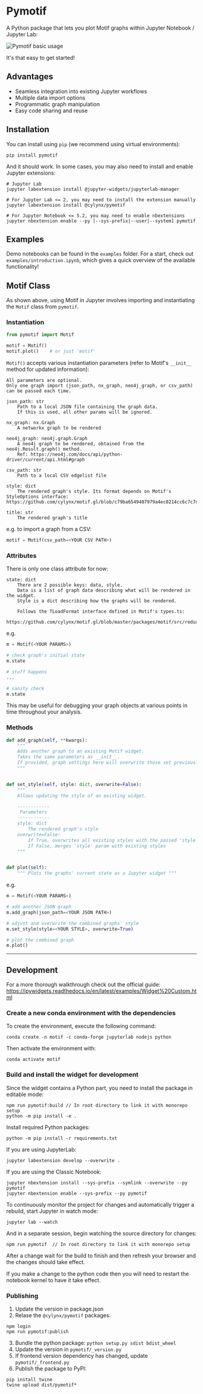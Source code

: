 # Pymotif

A Python package that lets you plot Motif graphs within Jupyter Notebook / Jupyter Lab:

![Pymotif basic usage](img/pymotif-basic.png)

It's that easy to get started!

## Advantages

- Seamless integration into existing Jupyter workflows
- Multiple data import options
- Programmatic graph manipulation
- Easy code sharing and reuse

## Installation

You can install using `pip` (we recommend using virtual environments):

```
pip install pymotif
```

And it should work. In some cases, you may also need to install and enable Jupyter extensions:

```
# Jupyter Lab
jupyter labextension install @jupyter-widgets/jupyterlab-manager

# For Jupyter Lab <= 2, you may need to install the extension manually
jupyter labextension install @cylynx/pymotif

# For Jupyter Notebook <= 5.2, you may need to enable nbextensions
jupyter nbextension enable --py [--sys-prefix|--user|--system] pymotif
```

## Examples

Demo notebooks can be found in the `examples` folder. For a start, check out `examples/introduction.ipynb`, which gives a quick overview of the available functionality!

## Motif Class

As shown above, using Motif in Jupyter involves importing and instantiating the `Motif` class from `pymotif`.

### Instantiation

```python
from pymotif import Motif

motif = Motif()
motif.plot()    # or just 'motif'
```

`Motif()` accepts various instantiation parameters (refer to Motif's `__init__` method for updated information):

```
All parameters are optional.
Only one graph import (json_path, nx_graph, neo4j_graph, or csv_path) can be passed each time.

json_path: str
    Path to a local JSON file containing the graph data.
    If this is used, all other params will be ignored.

nx_graph: nx.Graph
    A networkx graph to be rendered

neo4j_graph: neo4j.graph.Graph
    A neo4j graph to be rendered, obtained from the neo4j.Result.graph() method.
    Ref: https://neo4j.com/docs/api/python-driver/current/api.html#graph

csv_path: str
    Path to a local CSV edgelist file

style: dict
    The rendered graph's style. Its format depends on Motif's StyleOptions interface: https://github.com/cylynx/motif.gl/blob/c79ba6549407979a4ec0214cc6c7c7d0f2a3be41/packages/motif/src/redux/graph/types.ts#L206

title: str
    The rendered graph's title
```

e.g. to import a graph from a CSV:

```python
motif = Motif(csv_path=<YOUR CSV PATH>)
```

### Attributes

There is only one class attribute for now:

```
state: dict
    There are 2 possible keys: data, style.
    Data is a list of graph data describing what will be rendered in the widget.
    Style is a dict describing how the graphs will be rendered.

    Follows the TLoadFormat interface defined in Motif's types.ts:
    https://github.com/cylynx/motif.gl/blob/master/packages/motif/src/redux/graph/types.ts#L283
```

e.g.

```python
m = Motif(<YOUR PARAMS>)

# check graph's initial state
m.state

# stuff happens
...

# sanity check
m.state
```

This may be useful for debugging your graph objects at various points in time throughout your analysis.

### Methods

```python
def add_graph(self, **kwargs):
    """
    Adds another graph to an existing Motif widget.
    Takes the same parameters as __init__.
    If provided, graph settings here will overwrite those set previously (e.g. style).
    """


def set_style(self, style: dict, overwrite=False):
    """
    Allows updating the style of an existing widget.

    ------------
     Parameters
    ------------
    style: dict
        The rendered graph's style
    overwrite=False:
        If True, overwrites all existing styles with the passed 'style' param.
        If False, merges 'style' param with existing styles
    """


def plot(self):
    """ Plots the graphs' current state as a Jupyter widget """
```

e.g.

```python
m = Motif(<YOUR PARAMS>)

# add another JSON graph
m.add_graph(json_path=<YOUR JSON PATH>)

# adjust and overwrite the combined graphs' style
m.set_style(style=<YOUR STYLE>, overwrite=True)

# plot the combined graph
m.plot()
```

---

## Development

For a more thorough walkthrough check out the official guide:  
https://ipywidgets.readthedocs.io/en/latest/examples/Widget%20Custom.html

### Create a new conda environment with the dependencies

To create the environment, execute the following command:

```
conda create -n motif -c conda-forge jupyterlab nodejs python
```

Then activate the environment with:

```
conda activate motif
```

### Build and install the widget for development

Since the widget contains a Python part, you need to install the package in editable mode:

```
npm run pymotif:build // In root directory to link it with monorepo setup
python -m pip install -e .
```

Install required Python packages:

```
python -m pip install -r requirements.txt
```

If you are using JupyterLab:

```
jupyter labextension develop --overwrite .
```

If you are using the Classic Notebook:

```
jupyter nbextension install --sys-prefix --symlink --overwrite --py pymotif
jupyter nbextension enable --sys-prefix --py pymotif
```

To continuously monitor the project for changes and automatically trigger a rebuild, start Jupyter in watch mode:

```
jupyter lab --watch
```

And in a separate session, begin watching the source directory for changes:

```
npm run pymotif  // In root directory to link it with monorepo setup
```

After a change wait for the build to finish and then refresh your browser and the changes should take effect.

If you make a change to the python code then you will need to restart the notebook kernel to have it take effect.

### Publishing

1. Update the version in package.json
2. Relase the `@cylynx/pymotif` packages:

```
npm login
npm run pymotif:publish
```

3. Bundle the python package: `python setup.py sdist bdist_wheel`
4. Update the version in `pymotif/_version.py`
5. If frontend version dependency has changed, update `pymotif/_frontend.py`
6. Publish the package to PyPI:

```
pip install twine
twine upload dist/pymotif*
```
